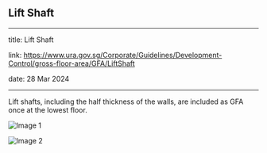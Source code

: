 ## Lift Shaft
---
title: Lift Shaft

link: https://www.ura.gov.sg/Corporate/Guidelines/Development-Control/gross-floor-area/GFA/LiftShaft

date: 28 Mar 2024

---


Lift shafts, including the half thickness of the walls, are included as GFA once at the lowest floor.

![Image 1](https://www.ura.gov.sg/-/media/Corporate/Guidelines/Development-control/GFA/GFA-12B-Lift-shaft-sectionfinal.jpg?h=628&w=1000) 

![Image 2](https://www.ura.gov.sg/-/media/Corporate/Guidelines/Development-control/GFA/GFA-12B-Lift-shaft-sectionfinal-Plan-View.png)





